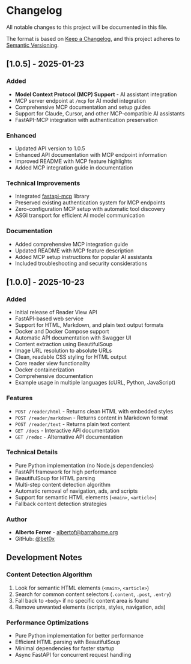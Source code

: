 # Changelog

All notable changes to this project will be documented in this file.

The format is based on [Keep a Changelog](https://keepachangelog.com/en/1.0.0/),
and this project adheres to [Semantic Versioning](https://semver.org/spec/v2.0.0.html).

## [1.0.5] - 2025-01-23

### Added
- **Model Context Protocol (MCP) Support** - AI assistant integration
- MCP server endpoint at `/mcp` for AI model integration
- Comprehensive MCP documentation and setup guides
- Support for Claude, Cursor, and other MCP-compatible AI assistants
- FastAPI-MCP integration with authentication preservation

### Enhanced
- Updated API version to 1.0.5
- Enhanced API documentation with MCP endpoint information
- Improved README with MCP feature highlights
- Added MCP integration guide in documentation

### Technical Improvements
- Integrated [fastapi-mcp](https://github.com/tadata-org/fastapi_mcp) library
- Preserved existing authentication system for MCP endpoints
- Zero-configuration MCP setup with automatic tool discovery
- ASGI transport for efficient AI model communication

### Documentation
- Added comprehensive MCP integration guide
- Updated README with MCP feature description
- Added MCP setup instructions for popular AI assistants
- Included troubleshooting and security considerations

## [1.0.0] - 2025-10-23

### Added
- Initial release of Reader View API
- FastAPI-based web service
- Support for HTML, Markdown, and plain text output formats
- Docker and Docker Compose support
- Automatic API documentation with Swagger UI
- Content extraction using BeautifulSoup
- Image URL resolution to absolute URLs
- Clean, readable CSS styling for HTML output
- Core reader view functionality
- Docker containerization
- Comprehensive documentation
- Example usage in multiple languages (cURL, Python, JavaScript)

### Features
- `POST /reader/html` - Returns clean HTML with embedded styles
- `POST /reader/markdown` - Returns content in Markdown format
- `POST /reader/text` - Returns plain text content
- `GET /docs` - Interactive API documentation
- `GET /redoc` - Alternative API documentation

### Technical Details
- Pure Python implementation (no Node.js dependencies)
- FastAPI framework for high performance
- BeautifulSoup for HTML parsing
- Multi-step content detection algorithm
- Automatic removal of navigation, ads, and scripts
- Support for semantic HTML elements (`<main>`, `<article>`)
- Fallback content detection strategies

### Author
- **Alberto Ferrer** - albertof@barrahome.org
- GitHub: [@bet0x](https://github.com/bet0x)

## Development Notes

### Content Detection Algorithm
1. Look for semantic HTML elements (`<main>`, `<article>`)
2. Search for common content selectors (`.content`, `.post`, `.entry`)
3. Fall back to `<body>` if no specific content area is found
4. Remove unwanted elements (scripts, styles, navigation, ads)

### Performance Optimizations
- Pure Python implementation for better performance
- Efficient HTML parsing with BeautifulSoup
- Minimal dependencies for faster startup
- Async FastAPI for concurrent request handling

